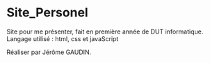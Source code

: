 # Site_Personel
Site pour me présenter, fait en première année de DUT informatique. Langage utilisé : html, css et javaScript  

Réaliser par Jérôme GAUDIN.

